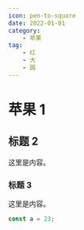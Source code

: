 ```yaml
---
icon: pen-to-square
date: 2022-01-01
category:
    - 苹果
tag:
    - 红
    - 大
    - 圆
---
```


# 苹果 1

## 标题 2

这里是内容。

### 标题 3

这里是内容。

```js
const a = 23;
```
